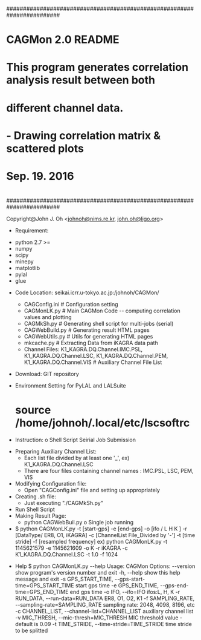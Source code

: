 ########################################################################
#
#                            CAGMon 2.0 README
#
#    This program generates correlation analysis result between both 
#   different channel data.
#            - Drawing correlation matrix & scattered plots
#                             Sep. 19. 2016
#
########################################################################

Copyright@John J. Oh
<johnoh@nims.re.kr, john.oh@ligo.org>

+ Requirement:
 - python 2.7 >=
 - numpy
 - scipy
 - minepy
 - matplotlib
 - pylal
 - glue

+ Code Location: seikai.icrr.u-tokyo.ac.jp:/johnoh/CAGMon/
  - CAGConfig.ini # Configuration setting
  - CAGMonLK.py   # Main CAGMon Code -- computing correlation values and plotting
  - CAGMkSh.py    # Generating shell script for multi-jobs (serial)
  - CAGWebBuild.py # Generating result HTML pages
  - CAGWebUtils.py # Utils for generating HTML pages
  - mkcache.py     # Extracting Data from iKAGRA data path
  - Channel Files: K1_KAGRA.DQ.Channel.IMC.PSL, K1_KAGRA.DQ.Channel.LSC, K1_KAGRA.DQ.Channel.PEM, K1_KAGRA.DQ.Channel.VIS  # Auxiliary Channel File List

+ Download: GIT repository

+ Environment Setting for PyLAL and LALSuite
  # source /home/johnoh/.local/etc/lscsoftrc

+ Instruction: 
 o Shell Script Seirial Job Submission
 - Preparing Auxiliary Channel List:
   * Each list file divided by at least one '_', 
    ex) K1_KAGRA.DQ.Channel.LSC
   * There are four files containing channel names : IMC.PSL, LSC, PEM, VIS
 - Modifying Configuration file:
   * Open "CAGConfig.ini" file and setting up appropriately
 - Creating .sh file:
   * Just executing "./CAGMkSh.py" 
 - Run Shell Script
 - Making Result Page:
   * python CAGWebBuil.py
 o Single job running
 - $ python CAGMonLK.py -t [start-gps] -e [end-gps] -o [ifo / L H K ] -r [DataType/ ER8, O1, iKAGRA] -c [ChannelList File_Divided by '-'] -t [time stride] -f [resampled frequency]
    ex) python CAGMonLK.py -t 1145621579 -e 1145621609 -o K -r iKAGRA -c K1_KAGRA.DQ.Channel.LSC -t 1.0 -f 1024

+ Help
$ python CAGMonLK.py --help
Usage: CAGMon
Options:
  --version             show program's version number and exit
  -h, --help            show this help message and exit
  -s GPS_START_TIME, --gps-start-time=GPS_START_TIME
                        start gps time
  -e GPS_END_TIME, --gps-end-time=GPS_END_TIME
                        end gps time
  -o IFO, --ifo=IFO     ifos:L, H, K
  -r RUN_DATA, --run-data=RUN_DATA
                        ER8, O1, O2, K1
  -f SAMPLING_RATE, --sampling-rate=SAMPLING_RATE
                        sampling rate: 2048, 4098, 8196, etc
  -c CHANNEL_LIST, --channel-list=CHANNEL_LIST
                        auxiliary channel list
  -v MIC_THRESH, --mic-thresh=MIC_THRESH
                        MIC threshold value - default is 0.09
  -t TIME_STRIDE, --time-stride=TIME_STRIDE
                        time stride to be splitted


